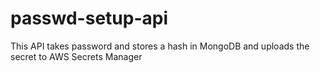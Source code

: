 # passwd-setup-api
 This API takes password and stores a hash in MongoDB and uploads the secret to AWS Secrets Manager
